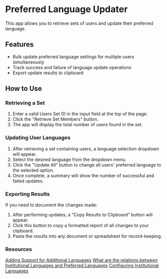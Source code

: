 # Preferred Language Updater

This app allows you to retrieve sets of users and update their preferred language.

## Features
- Bulk update preferred language settings for multiple users simultaneously
- Track success and failure of language update operations
- Export update results to clipboard

## How to Use

### Retrieving a Set
1. Enter a valid Users Set ID in the input field at the top of the page.
2. Click the "Retrieve Set Members" button.
3. The app will display the total number of users found in the set.

### Updating User Languages
1. After retrieving a set containing users, a language selection dropdown will appear.
2. Select the desired language from the dropdown menu.
3. Click the "Update All" button to change all users' preferred language to the selected option.
5. Once complete, a summary will show the number of successful and failed updates.

### Exporting Results
If you need to document the changes made:
1. After performing updates, a "Copy Results to Clipboard" button will appear.
2. Click this button to copy a formatted report of all changes to your clipboard.
3. Paste the results into any document or spreadsheet for record-keeping.


### Resources
[Adding Support for Additional Languages](https://ccclibraries.com/c.php?g=1153372&p=10353464)
[What are the relations between Institutional Languages and Preferred Languages](https://knowledge.exlibrisgroup.com/Alma/Knowledge_Articles/What_are_the_relations_between_Institution_Languages_and_Preferred_Languages%3F#:~:text=In%20Alma%20you%20can%20set,dropdown%20list%20under%20Preferred%20Language.)
[Configuring Institutional Languages](https://knowledge.exlibrisgroup.com/Alma/Product_Documentation/010Alma_Online_Help_(English)/050Administration/050Configuring_General_Alma_Functions/090Configuring_Institution_Languages)

